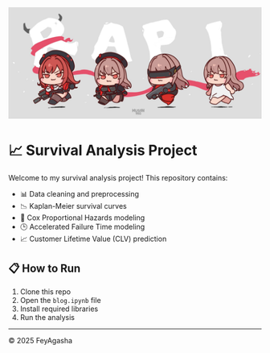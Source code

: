 <p align="center">
  <img src="https://github.com/Fey-Agasha/FeyAgasha.github.io/blob/main/headpicture.jpg" >
</p>

# 📈 Survival Analysis Project

Welcome to my survival analysis project! This repository contains:

- 📊 Data cleaning and preprocessing
- 📉 Kaplan-Meier survival curves
- 🧮 Cox Proportional Hazards modeling
- 🕒 Accelerated Failure Time modeling
- 📈 Customer Lifetime Value (CLV) prediction

## 📋 How to Run
1. Clone this repo
2. Open the `blog.ipynb` file
3. Install required libraries
4. Run the analysis




---

© 2025 FeyAgasha
